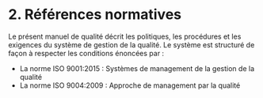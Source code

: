 # 2. Références normatives

  Le présent manuel de qualité décrit les politiques, les procédures et les
exigences du système de gestion de la qualité. Le système est structuré de façon
à respecter les conditions énoncées par :
  * La norme ISO 9001:2015 : Systèmes de management de la gestion de la qualité
  * La norme ISO 9004:2009 :  Approche de management par la qualité
  
